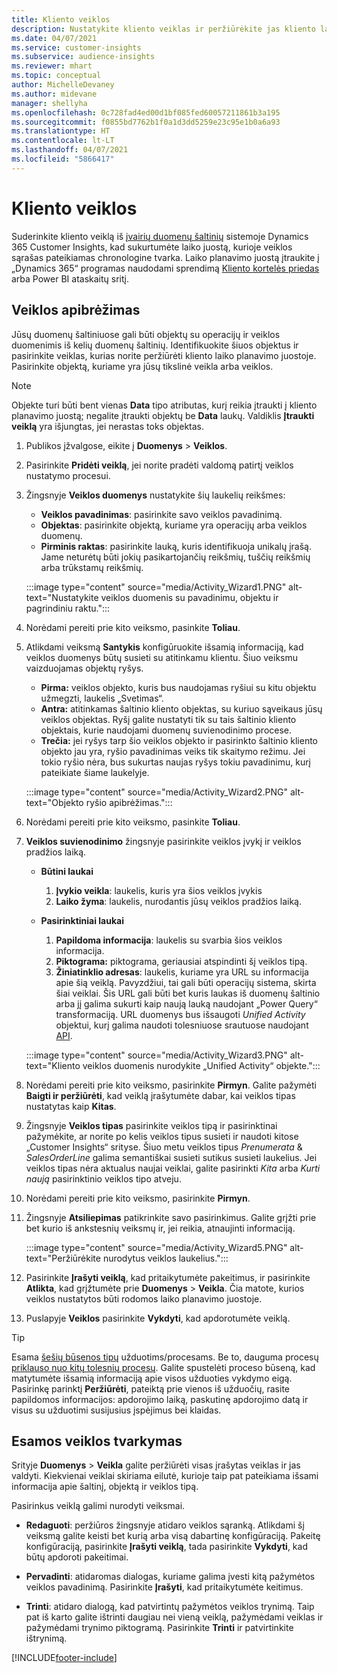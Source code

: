 ```yaml
---
title: Kliento veiklos
description: Nustatykite kliento veiklas ir peržiūrėkite jas kliento laiko juostoje.
ms.date: 04/07/2021
ms.service: customer-insights
ms.subservice: audience-insights
ms.reviewer: mhart
ms.topic: conceptual
author: MichelleDevaney
ms.author: midevane
manager: shellyha
ms.openlocfilehash: 0c728fad4ed00d1bf085fed60057211861b3a195
ms.sourcegitcommit: f0855bd7762b1f0a1d3dd5259e23c95e1b0a6a93
ms.translationtype: HT
ms.contentlocale: lt-LT
ms.lasthandoff: 04/07/2021
ms.locfileid: "5866417"
---
```

# <a name="customer-activities"></a>Kliento veiklos

Suderinkite kliento veiklą iš [įvairių duomenų šaltinių](data-sources.md) sistemoje Dynamics 365 Customer Insights, kad sukurtumėte laiko juostą, kurioje veiklos sąrašas pateikiamas chronologine tvarka. Laiko planavimo juostą įtraukite į „Dynamics 365“ programas naudodami sprendimą [Kliento kortelės priedas](customer-card-add-in.md) arba Power BI ataskaitų sritį.

## <a name="define-an-activity"></a>Veiklos apibrėžimas

Jūsų duomenų šaltiniuose gali būti objektų su operacijų ir veiklos duomenimis iš kelių duomenų šaltinių. Identifikuokite šiuos objektus ir pasirinkite veiklas, kurias norite peržiūrėti kliento laiko planavimo juostoje. Pasirinkite objektą, kuriame yra jūsų tikslinė veikla arba veiklos.

> [!NOTE]
> Objekte turi būti bent vienas **Data** tipo atributas, kurį reikia įtraukti į kliento planavimo juostą; negalite įtraukti objektų be **Data** laukų. Valdiklis **Įtraukti veiklą** yra išjungtas, jei nerastas toks objektas.

1. Publikos įžvalgose, eikite į **Duomenys** > **Veiklos**.

1. Pasirinkite **Pridėti veiklą**, jei norite pradėti valdomą patirtį veiklos nustatymo procesui.

1. Žingsnyje **Veiklos duomenys** nustatykite šių laukelių reikšmes:

   - **Veiklos pavadinimas**: pasirinkite savo veiklos pavadinimą.
   - **Objektas**: pasirinkite objektą, kuriame yra operacijų arba veiklos duomenų.
   - **Pirminis raktas**: pasirinkite lauką, kuris identifikuoja unikalų įrašą. Jame neturėtų būti jokių pasikartojančių reikšmių, tuščių reikšmių arba trūkstamų reikšmių.

   :::image type="content" source="media/Activity_Wizard1.PNG" alt-text="Nustatykite veiklos duomenis su pavadinimu, objektu ir pagrindiniu raktu.":::

1. Norėdami pereiti prie kito veiksmo, pasinkite **Toliau**.

1. Atlikdami veiksmą **Santykis** konfigūruokite išsamią informaciją, kad veiklos duomenys būtų susieti su atitinkamu klientu. Šiuo veiksmu vaizduojamas objektų ryšys.  

   - **Pirma:** veiklos objekto, kuris bus naudojamas ryšiui su kitu objektu užmegzti, laukelis „Svetimas“.
   - **Antra:** atitinkamas šaltinio kliento objektas, su kuriuo sąveikaus jūsų veiklos objektas. Ryšį galite nustatyti tik su tais šaltinio kliento objektais, kurie naudojami duomenų suvienodinimo procese.
   - **Trečia:** jei ryšys tarp šio veiklos objekto ir pasirinkto šaltinio kliento objekto jau yra, ryšio pavadinimas veiks tik skaitymo režimu. Jei tokio ryšio nėra, bus sukurtas naujas ryšys tokiu pavadinimu, kurį pateikiate šiame laukelyje.

   :::image type="content" source="media/Activity_Wizard2.PNG" alt-text="Objekto ryšio apibrėžimas.":::

1. Norėdami pereiti prie kito veiksmo, pasinkite **Toliau**. 

1. **Veiklos suvienodinimo** žingsnyje pasirinkite veiklos įvykį ir veiklos pradžios laiką. 
   - **Būtini laukai**
      1. **Įvykio veikla**: laukelis, kuris yra šios veiklos įvykis
      2. **Laiko žyma**: laukelis, nurodantis jūsų veiklos pradžios laiką.

   - **Pasirinktiniai laukai**
      1. **Papildoma informacija**: laukelis su svarbia šios veiklos informacija.
      2. **Piktograma:** piktograma, geriausiai atspindinti šį veiklos tipą.
      3. **Žiniatinklio adresas**: laukelis, kuriame yra URL su informacija apie šią veiklą. Pavyzdžiui, tai gali būti operacijų sistema, skirta šiai veiklai. Šis URL gali būti bet kuris laukas iš duomenų šaltinio arba jį galima sukurti kaip naują lauką naudojant „Power Query“ transformaciją. URL duomenys bus išsaugoti *Unified Activity* objektui, kurį galima naudoti tolesniuose srautuose naudojant [API](apis.md).
   
   :::image type="content" source="media/Activity_Wizard3.PNG" alt-text="Kliento veiklos duomenis nurodykite „Unified Activity“ objekte.":::

1. Norėdami pereiti prie kito veiksmo, pasirinkite **Pirmyn**. Galite pažymėti **Baigti ir peržiūrėti**, kad veiklą įrašytumėte dabar, kai veiklos tipas nustatytas kaip **Kitas**. 

1. Žingsnyje **Veiklos tipas** pasirinkite veiklos tipą ir pasirinktinai pažymėkite, ar norite po kelis veiklos tipus susieti ir naudoti kitose „Customer Insights“ srityse. Šiuo metu veiklos tipus *Prenumerata* & *SalesOrderLine* galima semantiškai susieti sutikus susieti laukelius. Jei veiklos tipas nėra aktualus naujai veiklai, galite pasirinkti *Kita* arba *Kurti naują* pasirinktinio veiklos tipo atveju.

1. Norėdami pereiti prie kito veiksmo, pasirinkite **Pirmyn**. 

1. Žingsnyje **Atsiliepimas** patikrinkite savo pasirinkimus. Galite grįžti prie bet kurio iš ankstesnių veiksmų ir, jei reikia, atnaujinti informaciją.

   :::image type="content" source="media/Activity_Wizard5.PNG" alt-text="Peržiūrėkite nurodytus veiklos laukelius.":::
   
1. Pasirinkite **Įrašyti veiklą**, kad pritaikytumėte pakeitimus, ir pasirinkite **Atlikta**, kad grįžtumėte prie **Duomenys** > **Veikla**. Čia matote, kurios veiklos nustatytos būti rodomos laiko planavimo juostoje. 

1. Puslapyje **Veiklos** pasirinkite **Vykdyti**, kad apdorotumėte veiklą. 

> [!TIP]
> Esama [šešių būsenos tipų](system.md#status-types) užduotims/procesams. Be to, dauguma procesų [priklauso nuo kitų tolesnių procesų](system.md#refresh-policies). Galite spustelėti proceso būseną, kad matytumėte išsamią informaciją apie visos užduoties vykdymo eigą. Pasirinkę parinktį **Peržiūrėti**, pateiktą prie vienos iš užduočių, rasite papildomos informacijos: apdorojimo laiką, paskutinę apdorojimo datą ir visus su užduotimi susijusius įspėjimus bei klaidas.


## <a name="manage-existing-activities"></a>Esamos veiklos tvarkymas

Srityje **Duomenys** > **Veikla** galite peržiūrėti visas įrašytas veiklas ir jas valdyti. Kiekvienai veiklai skiriama eilutė, kurioje taip pat pateikiama išsami informacija apie šaltinį, objektą ir veiklos tipą.

Pasirinkus veiklą galimi nurodyti veiksmai. 

- **Redaguoti**: peržiūros žingsnyje atidaro veiklos sąranką. Atlikdami šį veiksmą galite keisti bet kurią arba visą dabartinę konfigūraciją. Pakeitę konfigūraciją, pasirinkite **Įrašyti veiklą**, tada pasirinkite **Vykdyti**, kad būtų apdoroti pakeitimai.

- **Pervadinti**: atidaromas dialogas, kuriame galima įvesti kitą pažymėtos veiklos pavadinimą. Pasirinkite **Įrašyti**, kad pritaikytumėte keitimus.

- **Trinti**: atidaro dialogą, kad patvirtintų pažymėtos veiklos trynimą. Taip pat iš karto galite ištrinti daugiau nei vieną veiklą, pažymėdami veiklas ir pažymėdami trynimo piktogramą. Pasirinkite **Trinti** ir patvirtinkite ištrynimą.

[!INCLUDE[footer-include](../includes/footer-banner.md)]
